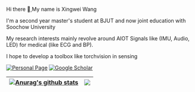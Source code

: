 <!--
**xibrer/xibrer** is a ✨ _special_ ✨ repository because its `README.md` (this file) appears on your GitHub profile.

Here are some ideas to get you started:

- 🔭 I’m currently working on ...
- 🌱 I’m currently learning ...
- 👯 I’m looking to collaborate on ...
- 🤔 I’m looking for help with ...
- 💬 Ask me about ...
- 📫 How to reach me: ...
- 😄 Pronouns: ...
- ⚡ Fun fact: ...
-->
Hi there 👋,My name is Xingwei Wang

I'm a second year master's student at BJUT and now joint education with Soochow University

My research interests mainly revolve around AIOT Signals like (IMU, Audio, LED) for medical (like ECG and BP).

I hope to develop a toolbox like torchvision in sensing

[![Personal Page](https://img.shields.io/badge/Personal%20Page-Visit-blueviolet)](https://xibrer.github.io/)
[![Google Scholar](https://img.shields.io/badge/Google%20Scholar-Profile-blue)](https://scholar.google.com/citations?hl=zh-CN&user=NF-6qWUAAAAJ)

| <a href="https://github.com/anuraghazra/github-readme-stats"><img align="center" src="https://github-readme-stats.vercel.app/api?username=xibrer&show_icons=true&theme=merko&hide_border=true" alt="Anurag's github stats" /></a> | <img align="center" src="https://github-readme-stats.vercel.app/api/top-langs/?username=xibrer&layout=compact&theme=merko&hide_border=true" /></a> |
| ------------- | ------------- |

